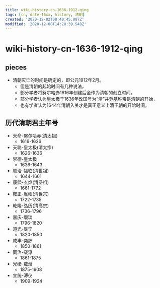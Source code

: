 ```yaml
---
title: wiki-history-cn-1636-1912-qing
tags: [cn, date-16xx, history, 清朝]
created: '2020-12-02T08:40:45.087Z'
modified: '2020-12-08T14:28:39.548Z'
---
```


# wiki-history-cn-1636-1912-qing

## pieces

- 清朝灭亡的时间是确定的，即公元1912年2月。
  - 但是清朝的起始时间有几种说法，
  - 部分学者将努尔哈赤1616年创建后金作为清朝的创立时间，
  - 部分学者认为皇太极于1636年改国号为“清”并登基称帝是清朝的开始，
  - 也有学者认为1644年清朝入关才是真正意义上清王朝的开始时间。

## 历代清朝君主年号

- 天命-努尔哈赤(清太祖)
  - 1616-1626
- 天聪-皇太极(清太宗)
  - 1626-1636
- 崇德-皇太极
  - 1636-1643
- 顺治-福临(清世祖)
  - 1644-1661
- 康熙-玄烨(清圣祖)
  - 1661-1772
- 雍正-胤禛(清世宗)
  - 1722-1735
- 乾隆-弘历(清高宗)
  - 1736-1796
- 嘉庆-颙琰
  - 1796-1820
- 道光-旻宁
  - 1820-1850
- 咸丰-奕詝
  - 1850-1861
- 同治-载淳
  - 1861-1875
- 光绪-载湉
  - 1875-1908
- 宣统-溥仪
  - 1909-1924
